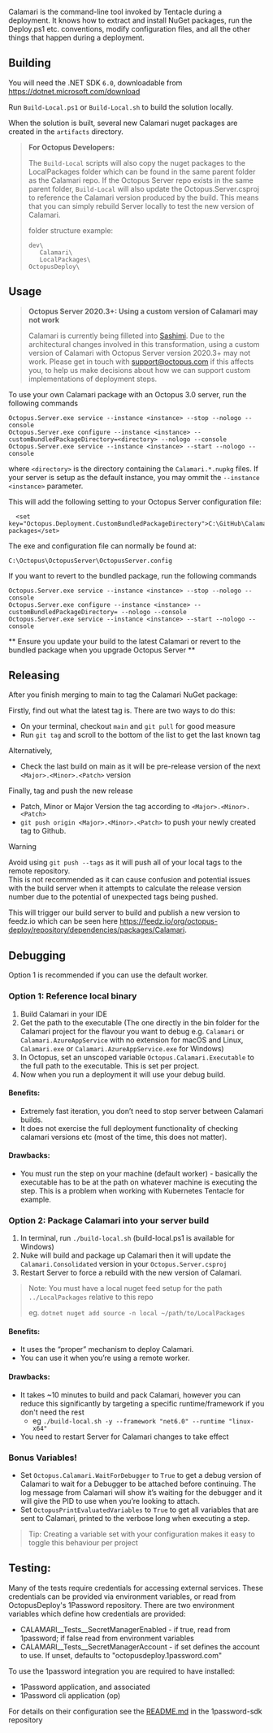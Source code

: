 Calamari is the command-line tool invoked by Tentacle during a deployment. It knows how to extract and install NuGet packages, run the Deploy.ps1 etc. conventions, modify configuration files, and all the other things that happen during a deployment.

## Building

You will need the .NET SDK `6.0`, downloadable from https://dotnet.microsoft.com/download

Run `Build-Local.ps1` or `Build-Local.sh` to build the solution locally.

When the solution is built, several new Calamari nuget packages are created in the `artifacts` directory.

> **For Octopus Developers:**
> 
>The `Build-Local` scripts will also copy the nuget packages to the LocalPackages folder which can be
found in the same parent folder as the Calamari repo. If the Octopus Server repo exists in the same 
parent folder, `Build-Local` will also update the Octopus.Server.csproj to reference the Calamari 
version produced by the build. This means that you can simply rebuild Server locally to test the new
version of Calamari.
>
>folder structure example:
>```
>dev\
>    Calamari\
>    LocalPackages\ 
> OctopusDeploy\
>```

## Usage

> **Octopus Server 2020.3+: Using a custom version of Calamari may not work**
>
> Calamari is currently being filleted into [Sashimi](https://github.com/OctopusDeploy/Sashimi). Due to the architectural changes involved in this transformation, using a custom version of Calamari with Octopus Server version 2020.3+ may not work. Please get in touch with support@octopus.com if this affects you, to help us make decisions about how we can support custom implementations of deployment steps.

To use your own Calamari package with an Octopus 3.0 server, run the following commands
```
Octopus.Server.exe service --instance <instance> --stop --nologo --console
Octopus.Server.exe configure --instance <instance> --customBundledPackageDirectory=<directory> --nologo --console
Octopus.Server.exe service --instance <instance> --start --nologo --console
```

where `<directory>` is the directory containing the `Calamari.*.nupkg` files. If your server is setup as the default instance, you may ommit the `--instance <instance>` parameter.

This will add the following setting to your Octopus Server configuration file:

```
  <set key="Octopus.Deployment.CustomBundledPackageDirectory">C:\GitHub\Calamari\built-packages</set>
```

The exe and configuration file can normally be found at:

```
C:\Octopus\OctopusServer\OctopusServer.config
```

If you want to revert to the bundled package, run the following commands
```
Octopus.Server.exe service --instance <instance> --stop --nologo --console
Octopus.Server.exe configure --instance <instance> --customBundledPackageDirectory= --nologo --console
Octopus.Server.exe service --instance <instance> --start --nologo --console
```

** Ensure you update your build to the latest Calamari or revert to the bundled package when you upgrade Octopus Server **

## Releasing

After you finish merging to main to tag the Calamari NuGet package:

Firstly, find out what the latest tag is. There are two ways to do this:

* On your terminal, checkout `main` and `git pull` for good measure
* Run `git tag` and scroll to the bottom of the list to get the last known tag

Alternatively,

* Check the last build on main as it will be pre-release version of the next `<Major>.<Minor>.<Patch>` version

Finally, tag and push the new release

* Patch, Minor or Major Version the tag according to `<Major>.<Minor>.<Patch>`
* `git push origin <Major>.<Minor>.<Patch>` to push your newly created tag to Github.

> [!WARNING]
> Avoid using `git push --tags` as it will push all of your local tags to the remote repository.  
> This is not recommended as it can cause confusion and potential issues with the build server when it attempts to calculate the release version number due to the potential of unexpected tags being pushed.

This will trigger our build server to build and publish a new version to feedz.io which can be seen here https://feedz.io/org/octopus-deploy/repository/dependencies/packages/Calamari.

## Debugging

Option 1 is recommended if you can use the default worker.

### Option 1: Reference local binary
1. Build Calamari in your IDE
2. Get the path to the executable (The one directly in the bin folder for the Calamari project for the flavour you want to debug e.g. `Calamari` or `Calamari.AzureAppService` with no extension for macOS and Linux, `Calamari.exe` or `Calamari.AzureAppService.exe` for Windows)
3. In Octopus, set an unscoped variable `Octopus.Calamari.Executable` to the full path to the executable. This is set per project.
4. Now when you run a deployment it will use your debug build.

#### Benefits:
- Extremely fast iteration, you don’t need to stop server between Calamari builds.
- It does not exercise the full deployment functionality of checking calamari versions etc (most of the time, this does not matter).

#### Drawbacks:
- You must run the step on your machine (default worker) - basically the executable has to be at the path on whatever machine is executing the step. This is a problem when working with Kubernetes Tentacle for example.

### Option 2: Package Calamari into your server build
1. In terminal, run `./build-local.sh` (build-local.ps1 is available for Windows)
2. Nuke will build and package up Calamari then it will update the `Calamari.Consolidated` version in your `Octopus.Server.csproj`
3. Restart Server to force a rebuild with the new version of Calamari.

> Note: You must have a local nuget feed setup for the path `../LocalPackages` relative to this repo
>
> eg. `dotnet nuget add source -n local ~/path/to/LocalPackages`

#### Benefits:
- It uses the “proper” mechanism to deploy Calamari.
- You can use it when you’re using a remote worker.

#### Drawbacks:
- It takes ~10 minutes to build and pack Calamari, however you can reduce this significantly by targeting a specific runtime/framework if you don't need the rest
    - eg `./build-local.sh -y --framework "net6.0" --runtime "linux-x64"`
- You need to restart Server for Calamari changes to take effect

### Bonus Variables!
- Set `Octopus.Calamari.WaitForDebugger` to `True` to get a debug version of Calamari to wait for a Debugger to be attached before continuing. The log message from Calamari will show it’s waiting for the debugger and it will give the PID to use when you’re looking to attach.
- Set `OctopusPrintEvaluatedVariables` to `True` to get all variables that are sent to Calamari, printed to the verbose long when executing a step.

> Tip: Creating a variable set with your configuration makes it easy to toggle this behaviour per project

## Testing:

Many of the tests require credentials for accessing external services.
These credentials can be provided via environment variables, or read from OctopusDeploy's 1Password repository.
There are two environment variables which define how credentials are provided:
* CALAMARI__Tests__SecretManagerEnabled - if true, read from 1password; if false read from environment variables
* CALAMARI__Tests__SecretManagerAccount - if set defines the account to use. If unset, defaults to "octopusdeploy.1password.com"

To use the 1password integration you are required to have installed:
* 1Password application, and associated
* 1Password cli application (op)

For details on their configuration see the [README.md](https://github.com/OctopusDeploy/1password-sdk/blob/main/README.md) in the 1password-sdk repository
